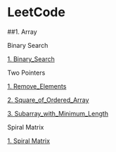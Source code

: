 # LeetCode

##1. Array

Binary Search

[1. Binary_Search](https://github.com/AlvisWhy/LeetCode/blob/main/src/704_Binary_Search.java)

Two Pointers

[1. Remove_Elements](https://github.com/AlvisWhy/LeetCode/blob/main/src/27_Remove_Elements.java)

[2. Square_of_Ordered_Array](https://github.com/AlvisWhy/LeetCode/blob/main/src/977_Square_of_Ordered_Array.java)

[3. Subarray_with_Minimum_Length](https://github.com/AlvisWhy/LeetCode/blob/main/src/209_Subarray_with_Minimum_Length.java)


Spiral Matrix

[1. Spiral Matrix](https://github.com/AlvisWhy/LeetCode/blob/main/src/59_Spiral_Matrix_II.java)

